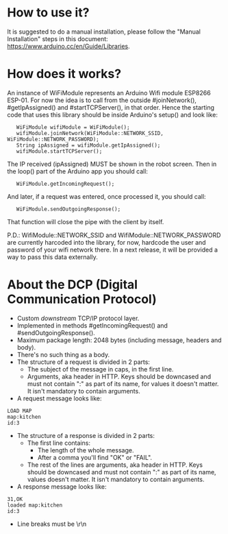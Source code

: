 # How to use it?
It is suggested to do a manual installation, please follow the "Manual Installation" steps in this document: https://www.arduino.cc/en/Guide/Libraries.

# How does it works?

An instance of WiFiModule represents an Arduino Wifi module ESP8266 ESP-01. For now the idea is to call from the outside #joinNetwork(), #getIpAssigned() and #startTCPServer(), in that order. Hence the starting code that uses this library should be inside Arduino's setup() and look like:

```
   WiFiModule wifiModule = WiFiModule();
   wifiModule.joinNetwork(WiFiModule::NETWORK_SSID, WiFiModule::NETWORK_PASSWORD);
   String ipAssigned = wifiModule.getIpAssigned();
   wifiModule.startTCPServer();
```

The IP received (ipAssigned) MUST be shown in the robot screen. Then in the loop() part of the Arduino app you should call:

```
   WiFiModule.getIncomingRequest();
```

And later, if a request was entered, once processed it, you should call:

```
   WiFiModule.sendOutgoingResponse();
```

That function will close the pipe with the client by itself.

P.D.: WifiModule::NETWORK_SSID and WifiModule::NETWORK_PASSWORD are currently harcoded into the library, for now, hardcode the user and password of your wifi network there. In a next release, it will be provided a way to pass this data externally.

# About the DCP (Digital Communication Protocol)

* Custom _downstream_ TCP/IP protocol layer.
* Implemented in methods #getIncomingRequest() and #sendOutgoingResponse().
* Maximum package length: 2048 bytes (including message, headers and body).
* There's no such thing as a body.
* The structure of a request is divided in 2 parts:
  * The subject of the message in caps, in the first line.
  * Arguments, aka header in HTTP. Keys should be downcased and must not contain ":" as part of its name, for values it doesn't matter. It isn't mandatory to contain arguments.
* A request message looks like:
```
LOAD MAP
map:kitchen
id:3
```
* The structure of a response is divided in 2 parts:
  * The first line contains:
    * The length of the whole message.
    * After a comma you'll find "OK" or "FAIL".
  * The rest of the lines are arguments, aka header in HTTP. Keys should be downcased and must not contain ":" as part of its name, values doesn't matter. It isn't mandatory to contain arguments.
* A response message looks like:
```
31,OK
loaded map:kitchen
id:3
```
* Line breaks must be \r\n

